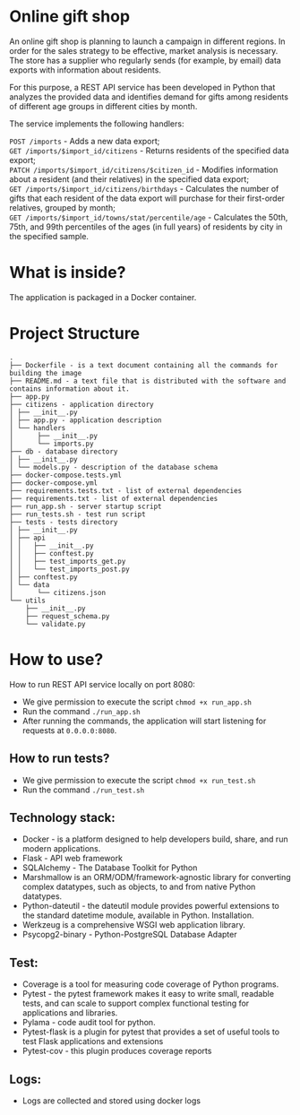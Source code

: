 # Online gift shop

An online gift shop is planning to launch a campaign in different regions. In order for the sales strategy to be effective, market analysis is necessary. The store has a supplier who regularly sends (for example, by email) data exports with information about residents.

For this purpose, a REST API service has been developed in Python that analyzes the provided data and identifies demand for gifts among residents of different age groups in different cities by month.

The service implements the following handlers:

`POST /imports` - Adds a new data export;  
`GET /imports/$import_id/citizens` - Returns residents of the specified data export;  
`PATCH /imports/$import_id/citizens/$citizen_id` - Modifies information about a resident (and their relatives) in the specified data export;  
`GET /imports/$import_id/citizens/birthdays` - Calculates the number of gifts that each resident of the data export will purchase for their first-order relatives, grouped by month;  
`GET /imports/$import_id/towns/stat/percentile/age` - Calculates the 50th, 75th, and 99th percentiles of the ages (in full years) of residents by city in the specified sample.  

What is inside?
===========
The application is packaged in a Docker container.

Project Structure
=================
```
.
├── Dockerfile - is a text document containing all the commands for building the image
├── README.md - a text file that is distributed with the software and contains information about it.
├── app.py 
├── citizens - application directory
│ ├── __init__.py
│ ├── app.py - application description
│ └── handlers
│      ├── __init__.py
│      └── imports.py
├── db - database directory
│ ├── __init__.py
│ └── models.py - description of the database schema
├── docker-compose.tests.yml
├── docker-compose.yml
├── requirements.tests.txt - list of external dependencies
├── requirements.txt - list of external dependencies
├── run_app.sh - server startup script
├── run_tests.sh - test run script
├── tests - tests directory
│ ├── __init__.py
│ ├── api
│ │   ├── __init__.py
│ │   ├── conftest.py
│ │   ├── test_imports_get.py
│ │   └── test_imports_post.py
│ ├── conftest.py
│ └── data
│      └── citizens.json
└── utils
    ├── __init__.py
    ├── request_schema.py
    └── validate.py
```
How to use?
=================

How to run REST API service locally on port 8080:
* We give permission to execute the script `chmod +x run_app.sh`
* Run the command `./run_app.sh`
* After running the commands, the application will start listening for requests at `0.0.0.0:8080`.

How to run tests?
-----------------------------
* We give permission to execute the script `chmod +x run_test.sh`
* Run the command `./run_test.sh`

Technology stack:
-----------------
* Docker - is a platform designed to help developers build, share, and run modern applications.
* Flask - API web framework
* SQLAlchemy - The Database Toolkit for Python
* Marshmallow is an ORM/ODM/framework-agnostic library for converting complex datatypes, such as objects, to and from native Python datatypes.
* Python-dateutil - the dateutil module provides powerful extensions to the standard datetime module, available in Python. Installation.
* Werkzeug is a comprehensive WSGI web application library.
* Psycopg2-binary - Python-PostgreSQL Database Adapter
 
Test:
-----
* Coverage is a tool for measuring code coverage of Python programs.
* Pytest - the pytest framework makes it easy to write small, readable tests, and can scale to support complex functional testing for applications and libraries.
* Pylama - code audit tool for python.
* Pytest-flask is a plugin for pytest that provides a set of useful tools to test Flask applications and extensions
* Pytest-cov - this plugin produces coverage reports

Logs:
-----
* Logs are collected and stored using docker logs

